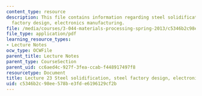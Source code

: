 ```yaml
---
content_type: resource
description: This file contains information regarding steel solidification, steel
  factory design, electronics manufacturing.
file: /media/courses/3-044-materials-processing-spring-2013/c5346b2c98ee578be3fde6196129cf2b_MIT3_044S13_Lec23.pdf
file_type: application/pdf
learning_resource_types:
- Lecture Notes
ocw_type: OCWFile
parent_title: Lecture Notes
parent_type: CourseSection
parent_uid: cc6aed4c-927f-3fea-ccab-f448917497f8
resourcetype: Document
title: Lecture 23 Steel solidification, steel factory design, electronics manufacturing
uid: c5346b2c-98ee-578b-e3fd-e6196129cf2b
---
```

